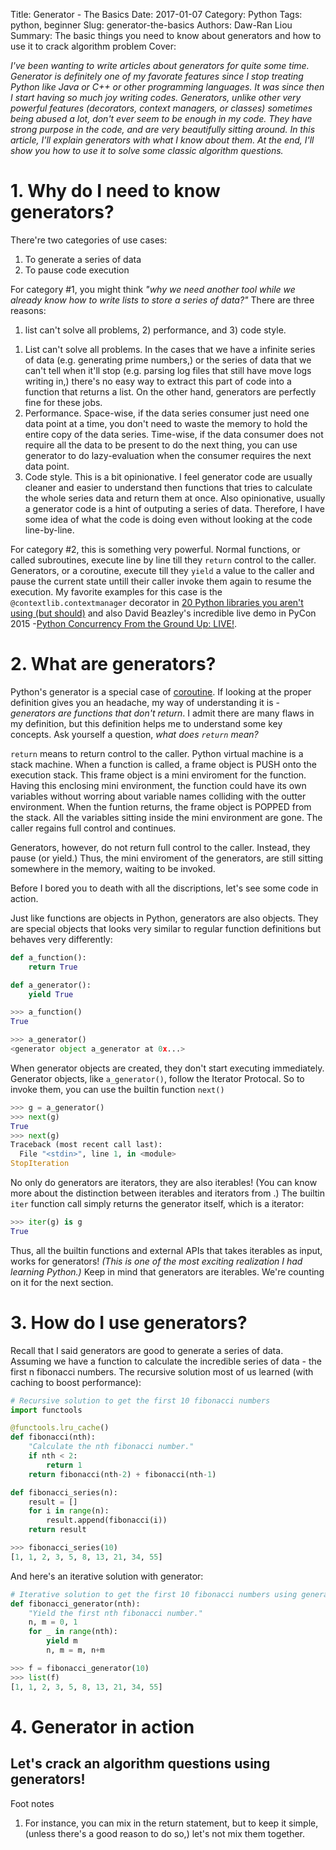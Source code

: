 Title: Generator - The Basics
Date: 2017-01-07
Category: Python
Tags: python, beginner
Slug: generator-the-basics
Authors: Daw-Ran Liou
Summary: The basic things you need to know about generators and how to use it to crack algorithm problem
Cover:

_I've been wanting to write articles about generators for quite some time.
Generator is definitely one of my favorate features since I stop treating
Python like Java or C++ or other programming languages. It was since then
I start having so much joy writing codes.
Generators, unlike other very powerful features (decorators, 
context managers, or classes) sometimes being abused a lot, don't
ever seem to be enough in my code. They have strong purpose in the code, and are very
beautifully sitting around. In this article, I'll explain generators 
with what I know about them. At the end, I'll show you how to use it to solve some classic
algorithm questions._

# 1. Why do I need to know generators?

There're two categories of use cases:

1. To generate a series of data
1. To pause code execution

For category #1, you might think _"why we need another tool while we already
know how to write lists to store a series of data?"_ There are three reasons:
1) list can't solve all problems, 2) performance, and 3) code style. 

1. List can't solve all problems. In the cases that we have a infinite 
series of data (e.g. generating prime numbers,) or the series of data 
that we can't tell when it'll stop (e.g. parsing log files that still have move
logs writing in,) there's no easy way to extract this part of code into
a function that returns a list. On the other hand, generators are perfectly fine 
for these jobs.
1. Performance. Space-wise, if the data series consumer just need one data point at a time, you don't
need to waste the memory to hold the entire copy of the data series. Time-wise,
if the data consumer does not require all the data to be present to do the next
thing, you can use generator to do lazy-evaluation when the consumer requires
the next data point.
1. Code style. This is a bit opinionative. I feel generator code are usually cleaner and
easier to understand then functions that tries to calculate the whole series
data and return them at once. Also opinionative, usually a generator code is
a hint of outputing a series of data. Therefore, I have some idea of what the
code is doing even without looking at the code line-by-line.

For category #2, this is something very powerful. Normal functions, or
called subroutines, execute line by line till they `return` control to
the caller. Generators, or a coroutine, execute till they `yield` a value
to the caller and pause the current state untill their caller invoke them
again to resume the execution. My favorite examples for this case is the
`@contextlib.contextmanager` decorator in [20 Python libraries you aren't using (but should)](https://www.oreilly.com/learning/20-python-libraries-you-arent-using-but-should#contextlib-ZKsPtpTX)
and also David Beazley's incredible live demo in PyCon 2015 -[Python Concurrency From the Ground Up: LIVE!](https://www.youtube.com/watch?v=MCs5OvhV9S4).

# 2. What are generators?

Python's generator is a special case of [coroutine](https://en.wikipedia.org/wiki/Coroutine).
If looking at the proper definition gives you an headache, my way of understanding
it is - _generators are functions that don't return_. I admit there are many
flaws in my definition, but this definition helps me to understand some key
concepts. Ask yourself a question, _what does `return` mean?_

`return` means to return control to the caller. Python virtual machine is a
stack machine. When a function is called, a frame object is PUSH onto the
execution stack. This frame object is a mini enviroment for the function.
Having this enclosing mini environment, the function could have its own
variables without worring about variable names colliding with the outter
environment. When the funtion returns, the frame object is POPPED from the
stack. All the variables sitting inside the mini environment are gone. The
caller regains full control and continues.

Generators, however, do not return full control to the caller. Instead, they
pause (or yield.) Thus, the mini enviroment of the generators, are still
sitting somewhere in the memory, waiting to be invoked.

Before I bored you to death with all the discriptions, let's see some code
in action.

Just like functions are objects in Python, generators are also objects.
They are special objects that looks very similar to regular function 
definitions but behaves very differently:

```python
def a_function():
    return True

def a_generator():
    yield True

>>> a_function()
True

>>> a_generator()
<generator object a_generator at 0x...>
```

When generator objects are created, they don't start executing immediately.
Generator objects, like `a_generator()`, follow the Iterator Protocal. So
to invoke them, you can use the builtin function `next()`

```python
>>> g = a_generator()
>>> next(g)
True
>>> next(g)
Traceback (most recent call last):
  File "<stdin>", line 1, in <module>
StopIteration
```
No only do generators are iterators, they are also iterables!
(You can know more about the distinction between iterables and iterators from 
[]().) The builtin `iter` function call simply returns the generator itself,
which is a iterator:

```python
>>> iter(g) is g
True
```

Thus, all the builtin functions and external APIs that takes iterables
as input, works for generators! _(This is one of the most exciting realization
I had learning Python.)_ Keep in mind that generators are iterables. We're
counting on it for the next section.

# 3. How do I use generators?

Recall that I said generators are good to generate a series of data. Assuming
we have a function to calculate the incredible series of data - the first n
fibonacci numbers. The recursive solution most of us learned (with caching to
boost performance):

```python
# Recursive solution to get the first 10 fibonacci numbers
import functools

@functools.lru_cache()
def fibonacci(nth):
    "Calculate the nth fibonacci number."
    if nth < 2:
        return 1
    return fibonacci(nth-2) + fibonacci(nth-1)

def fibonacci_series(n):
    result = []
    for i in range(n):
        result.append(fibonacci(i))
    return result

>>> fibonacci_series(10)
[1, 1, 2, 3, 5, 8, 13, 21, 34, 55]
```

And here's an iterative solution with generator:

```python
# Iterative solution to get the first 10 fibonacci numbers using generator
def fibonacci_generator(nth):
    "Yield the first nth fibonacci number."
    n, m = 0, 1
    for _ in range(nth):
        yield m
        n, m = m, n+m

>>> f = fibonacci_generator(10)
>>> list(f)
[1, 1, 2, 3, 5, 8, 13, 21, 34, 55]
```


# 4. Generator in action
## Let's crack an algorithm questions using generators!

Foot notes
1. For instance, you can mix in the return statement,
but to keep it simple, (unless there's a good reason to do so,) let's not
mix them together. 

